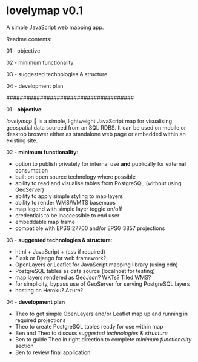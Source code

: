 # lovelymap v0.1
A simple JavaScript web mapping app.

Readme contents:

01 - objective

02 - minimum functionality

03 - suggested technologies & structure

04 - development plan

######################################

01 - **objective**:

*lovelymap* 💜 is a simple, lightweight JavaScript map for visualising geospatial data sourced from an SQL RDBS. It can be used on mobile or desktop broswer either as standalone web page or embedded within an existing site.

02 - **minimum functionality**:
* option to publish privately for internal use **and** publically for external consumption
* built on open source technology where possible
* ability to read and visualise tables from PostgreSQL (without using GeoServer)
* ability to apply simple styling to map layers
* ability to render WMS/WMTS basemaps
* map legend with simple layer toggle on/off
* credentials to be inaccessible to end user
* embeddable map frame
* compatible with EPSG:27700 and/or EPSG:3857 projections

03 - **suggested technologies & structure**:
* html + JavaScript + (css if required)
* Flask or Django for web framework?
* OpenLayers or Leaflet for JavaScript mapping library (using cdn)
* PostgreSQL tables as data source (localhost for testing)
* map layers rendered as GeoJson? WKTs? Tiled WMS?
* for simplicity, bypass use of GeoServer for serving PostgreSQL layers
* hosting on Heroku? Azure?

04 - **development plan**
* Theo to get simple OpenLayers and/or Leaflet map up and running in required projections
* Theo to create PostgreSQL tables ready for use within map
* Ben and Theo to discuss *suggested technologies & structure*
* Ben to guide Theo in right direction to complete *minimum functionality* section
* Ben to review final application
